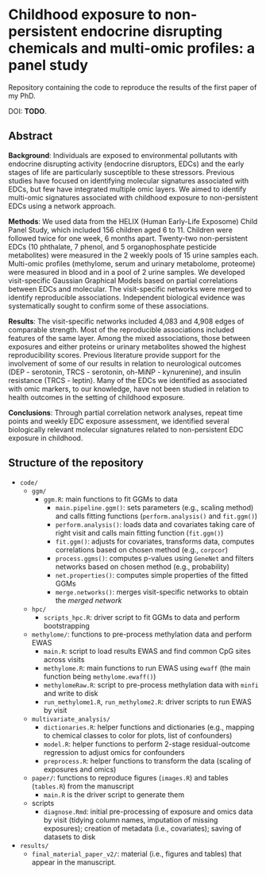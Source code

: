 # Childhood exposure to non-persistent endocrine disrupting chemicals and multi-omic profiles: a panel study

Repository containing the code to reproduce the results of the first paper of my PhD.

DOI: **TODO**.

## Abstract
**Background**: Individuals are exposed to environmental pollutants with endocrine disrupting activity (endocrine disruptors, EDCs) and the early stages of life are particularly susceptible to these stressors. Previous studies have focused on identifying molecular signatures associated with EDCs, but few have integrated multiple omic layers. We aimed to identify multi-omic signatures associated with childhood exposure to non-persistent EDCs using a network approach.

**Methods**: We used data from the HELIX (Human Early-Life Exposome) Child Panel Study, which included 156 children aged 6 to 11. Children were followed twice for one week, 6 months apart. Twenty-two non-persistent EDCs (10 phthalate, 7 phenol, and 5 organophosphate pesticide metabolites) were measured in the 2 weekly pools of 15 urine samples each. Multi-omic profiles (methylome, serum and urinary metabolome, proteome) were measured in blood and in a pool of 2 urine samples. We developed visit-specific Gaussian Graphical Models based on partial correlations between EDCs and molecular. The visit-specific networks were merged to identify reproducible associations. Independent biological evidence was systematically sought to confirm some of these associations.

**Results**: The visit-specific networks included 4,083 and 4,908 edges of comparable strength. Most of the reproducible associations included features of the same layer. Among the mixed associations, those between exposures and either proteins or urinary metabolites showed the highest reproducibility scores. Previous literature provide support for the involvement of some of our results in relation to neurological outcomes (DEP - serotonin, TRCS - serotonin, oh-MiNP - kynurenine), and insulin resistance (TRCS - leptin). Many of the EDCs we identified as associated with omic markers, to our knowledge, have not been studied in relation to health outcomes in the setting of childhood exposure.

**Conclusions**: Through partial correlation network analyses, repeat time points and weekly EDC exposure assessment, we identified several biologically relevant molecular signatures related to non-persistent EDC exposure in childhood.

## Structure of the repository
* `code/`
  * `ggm/`
    * `ggm.R`: main functions to fit GGMs to data
      * `main.pipeline.ggm()`: sets parameters (e.g., scaling method) and calls fitting functions (`perform.analysis()` and `fit.ggm()`)
      * `perform.analysis()`: loads data and covariates taking care of right visit and calls main fitting function (`fit.ggm()`)
      * `fit.ggm()`: adjusts for covariates, transforms data, computes correlations based on chosen method (e.g., `corpcor`)
      * `process.ggms()`: computes p-values using `GeneNet` and filters networks based on chosen method (e.g., probability)
      * `net.properties()`: computes simple properties of the fitted GGMs
      * `merge.networks()`: merges visit-specific networks to obtain the *merged network*
  * `hpc/`
    * `scripts_hpc.R`: driver script to fit GGMs to data and perform bootstrapping
  * `methylome/`: functions to pre-process methylation data and perform EWAS
    * `main.R`: script to load results EWAS and find common CpG sites across visits
    * `methylome.R`: main functions to run EWAS using `ewaff` (the main function being `methylome.ewaff()`)
    * `methylomeRaw.R`: script to pre-process methylation data with `minfi` and write to disk
    * `run_methylome1.R`, `run_methylome2.R`: driver scripts to run EWAS by visit
  * `multivariate_analysis/`
    * `dictionaries.R`: helper functions and dictionaries (e.g., mapping to chemical classes to color for plots, list of confounders)
    * `model.R`: helper functions to perform 2-stage residual-outcome regression to adjust omics for confounders
    * `preprocess.R`: helper functions to transform the data (scaling of exposures and omics)
  * `paper/`: functions to reproduce figures (`images.R`) and tables (`tables.R`) from the manuscript
    * `main.R` is the driver script to generate them
  * scripts
    * `diagnose.Rmd`: initial pre-processing of exposure and omics data by visit (tidying column names, imputation of missing exposures); creation of metadata (i.e., covariates); saving of datasets to disk
* `results/`
  * `final_material_paper_v2/`: material (i.e., figures and tables) that appear in the manuscript.
